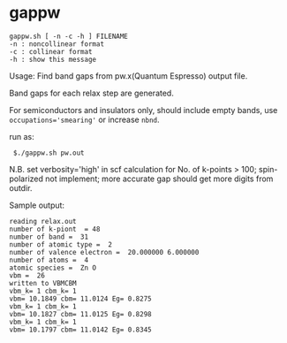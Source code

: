 # gappw

```
gappw.sh [ -n -c -h ] FILENAME
-n : noncollinear format
-c : collinear format
-h : show this message
```

Usage: Find band gaps from pw.x(Quantum Espresso) output file.

Band gaps for each relax step are generated.

For semiconductors and insulators only, should include empty bands, use 
```occupations='smearing'``` or increase ```nbnd```.

run as:
```
 $./gappw.sh pw.out

```

N.B. set verbosity='high' in scf calculation for No. of k-points > 100; spin-polarized not implement; more accurate gap should get more digits from outdir. 

Sample output:
```
reading relax.out
number of k-piont  = 48
number of band =  31
number of atomic type =  2
number of valence electron =  20.000000 6.000000
number of atoms =  4
atomic species =  Zn O
vbm =  26
written to VBMCBM
vbm_k= 1 cbm_k= 1
vbm= 10.1849 cbm= 11.0124 Eg= 0.8275
vbm_k= 1 cbm_k= 1
vbm= 10.1827 cbm= 11.0125 Eg= 0.8298
vbm_k= 1 cbm_k= 1
vbm= 10.1797 cbm= 11.0142 Eg= 0.8345

```
